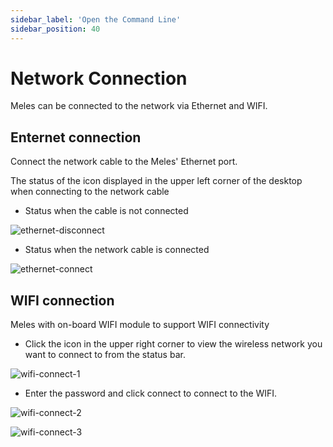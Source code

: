 ```yaml
---
sidebar_label: 'Open the Command Line'
sidebar_position: 40
---
```


# Network Connection

Meles can be connected to the network via Ethernet and WIFI.

## Enternet connection

Connect the network cable to the Meles' Ethernet port.

The status of the icon displayed in the upper left corner of the desktop when connecting to the network cable

- Status when the cable is not connected

![ethernet-disconnect](/docs/meles/ethernet-disconnect.webp)

- Status when the network cable is connected

![ethernet-connect](/docs/meles/ethernet-connect.webp)

## WIFI connection

Meles with on-board WIFI module to support WIFI connectivity

- Click the icon in the upper right corner to view the wireless network you want to connect to from the status bar.

![wifi-connect-1](/docs/meles/wifi-connect-1.webp)

- Enter the password and click connect to connect to the WIFI.

![wifi-connect-2](/docs/meles/wifi-connect-2.webp)

![wifi-connect-3](/docs/meles/wifi-connect-3.webp)